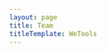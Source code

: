 ```yaml
---
layout: page
title: Team
titleTemplate: WeTools
---
```


<script setup>
import { VPTeamPage, VPTeamPageTitle, VPTeamPageSection, VPTeamMembers } from 'vitepress/theme'

const coreMembers = [{
  avatar: 'https://avatars.githubusercontent.com/u/26866409?v=4',
  name: 'Quanrui Ye',
  title: 'Creator',
  links: [
    { icon: 'github', link: 'https://github.com/yequanrui' },
    { icon: 'npm', link: 'https://www.npmjs.com/~yequanrui' }
  ]
}];
const members = []
</script>

<VPTeamPage>
  <VPTeamPageTitle>
    <template #title>WeTools</template>
    <template #lead>An <a target="_blank" href="https://cn.electron-vite.org">Electron-Vite</a> application with <a target="_blank" href="https://opentiny.design/tiny-vue">TinyVue</a></template>
  </VPTeamPageTitle>
  <VPTeamMembers size="medium" :members="coreMembers" />
  <VPTeamPageSection>
    <template #title>Members</template>
    <template #members>
      <VPTeamMembers size="small" :members="members" />
    </template>
  </VPTeamPageSection>
</VPTeamPage>
